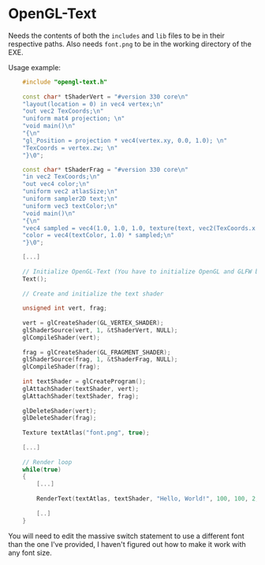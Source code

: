 # OpenGL-Text

Needs the contents of both the `includes` and `lib` files to be in their respective paths. Also needs `font.png` to be in the working directory of the EXE.

Usage example: 

```C++
    #include "opengl-text.h"
    
    const char* tShaderVert = "#version 330 core\n"
    "layout(location = 0) in vec4 vertex;\n"
    "out vec2 TexCoords;\n"
    "uniform mat4 projection; \n"
    "void main()\n"
    "{\n"
    "gl_Position = projection * vec4(vertex.xy, 0.0, 1.0); \n"
    "TexCoords = vertex.zw; \n"
    "}\0";

    const char* tShaderFrag = "#version 330 core\n"
    "in vec2 TexCoords;\n"
    "out vec4 color;\n"
    "uniform vec2 atlasSize;\n"
    "uniform sampler2D text;\n"
    "uniform vec3 textColor;\n"
    "void main()\n"
    "{\n"
    "vec4 sampled = vec4(1.0, 1.0, 1.0, texture(text, vec2(TexCoords.x / atlasSize.x, (1.0 - (TexCoords.y + 1)) / atlasSize.y)).a);\n"
    "color = vec4(textColor, 1.0) * sampled;\n"
    "}\0";

    [...]
    
    // Initialize OpenGL-Text (You have to initialize OpenGL and GLFW before doing this)
    Text();
    
    // Create and initialize the text shader
    
    unsigned int vert, frag;
    
    vert = glCreateShader(GL_VERTEX_SHADER);
    glShaderSource(vert, 1, &tShaderVert, NULL);
    glCompileShader(vert);
    
    frag = glCreateShader(GL_FRAGMENT_SHADER);
    glShaderSource(frag, 1, &tShaderFrag, NULL);
    glCompileShader(frag);
    
    int textShader = glCreateProgram();
    glAttachShader(textShader, vert);
    glAttachShader(textShader, frag);
    
    glDeleteShader(vert);
    glDeleteShader(frag);
    
    Texture textAtlas("font.png", true);
    
    [...]
    
    // Render loop
    while(true)
    {
        [...]
        
        RenderText(textAtlas, textShader, "Hello, World!", 100, 100, 2, glm::vec3(1, 1, 1));
        
        [..]
    }
```

You will need to edit the massive switch statement to use a different font than the one I've provided, I haven't figured out how to make it work with any font size.
